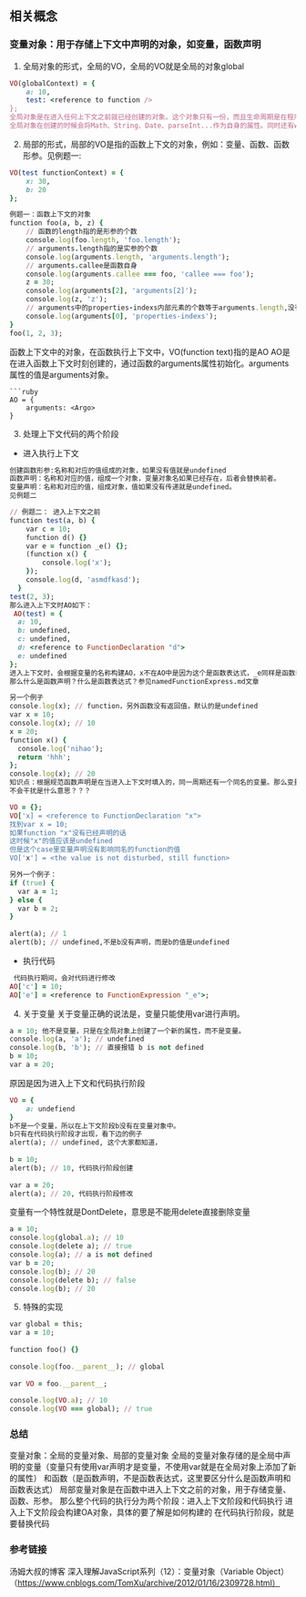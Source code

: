 
## 相关概念
### 变量对象：用于存储上下文中声明的对象，如变量，函数声明
1. 全局对象的形式，全局的VO，全局的VO就是全局的对象global
```ruby
VO(globalContext) = {
    a: 10,
    test: <reference to function />
};
全局对象是在进入任何上下文之前就已经创建的对象。这个对象只有一份，而且生命周期是在程序退出的那一刻终止。
全局对象在创建的时候会将Math、String、Date、parseInt...作为自身的属性。同时还有window属性是全局对象自身
```
2. 局部的形式，局部的VO是指的函数上下文的对象，例如：变量、函数、函数形参。见例题一:
```ruby
VO(test functionContext) = {
    x: 30,
    b: 20
};
```
```ruby
例题一：函数上下文的对象
function foo(a, b, z) {
    // 函数的length指的是形参的个数
    console.log(foo.length, 'foo.length');
    // arguments.length指的是实参的个数
    console.log(arguments.length, 'arguments.length');
    // arguments.callee是函数自身
    console.log(arguments.callee === foo, 'callee === foo');
    z = 30;
    console.log(arguments[2], 'arguments[2]');
    console.log(z, 'z');
    // arguments中的properties-indexs内部元素的个数等于arguments.length,没有传进来的参数和properties-indexs的值是不共享的
    console.log(arguments[0], 'properties-indexs');
}
foo(1, 2, 3);
```
函数上下文中的对象，在函数执行上下文中，VO(function text)指的是AO
AO是在进入函数上下文时刻创建的，通过函数的arguments属性初始化。arguments属性的值是arguments对象。
```
```ruby
AO = {
    arguments: <Argo>
}
```
3. 处理上下文代码的两个阶段
+ 进入执行上下文
```ruby
创建函数形参:名称和对应的值组成的对象，如果没有值就是undefined
函数声明：名称和对应的值，组成一个对象，变量对象名如果已经存在，后者会替换前者。
变量声明：名称和对应的值，组成对象，值如果没有传递就是undefined。
见例题二
```
```ruby
// 例题二： 进入上下文之前
function test(a, b) {
    var c = 10;
    function d() {}
    var e = function _e() {};
    (function x() {
        console.log('x');
    });
    console.log(d, 'asmdfkasd');
  }
test(2, 3);
那么进入上下文时AO如下：
 AO(test) = {
  a: 10,
  b: undefined,
  c: undefined,
  d: <reference to FunctionDeclaration "d">
  e: undefined
};
进入上下文时，会根据变量的名称构建AO，x不在AO中是因为这个是函数表达式，_e同样是函数表达式，存在在AO中是因为有变量名称e。其中要注意的是对于函数表达式只能在新生成的作用域中访问这个名字，不能在外部访问这个名字。未保存的函数表达式只能在内部进行调用，不能在外部进行调用。
那么什么是函数声明？什么是函数表达式？参见namedFunctionExpress.md文章
```
```ruby
另一个例子
console.log(x); // function，另外函数没有返回值，默认的是undefined
var x = 10;
console.log(x); // 10
x = 20;
function x() {
  console.log('nihao');
  return 'hhh';
};
console.log(x); // 20
知识点：根据规范函数声明是在当进入上下文时填入的，同一周期还有一个同名的变量。那么变量的声明的顺序是在函数声明和形式参数声明之后，而且在变量的声明不会干扰VO中已经存在的同名函数和同名形参。因此VO的结构如下：
不会干扰是什么意思？？？
```
```ruby
VO = {};
VO['x] = <reference to FunctionDeclaration "x">
找到var x = 10;
如果function "x"没有已经声明的话
这时候"x"的值应该是undefined
但是这个case里变量声明没有影响同名的function的值
VO['x'] = <the value is not disturbed, still function>
```
```ruby
另外一个例子：
if (true) {
  var a = 1;
} else {
  var b = 2;
}
 
alert(a); // 1
alert(b); // undefined,不是b没有声明，而是b的值是undefined
```
+ 执行代码
```ruby
 代码执行期间，会对代码进行修改
AO['c'] = 10;
AO['e'] = <reference to FunctionExpression "_e">;
```
4. 关于变量
关于变量正确的说法是，变量只能使用var进行声明。
```ruby
a = 10; 他不是变量，只是在全局对象上创建了一个新的属性，而不是变量。
console.log(a, 'a'); // undefined
console.log(b, 'b'); // 直接报错 b is not defined
b = 10;
var a = 20;
```
原因是因为进入上下文和代码执行阶段
```ruby
VO = {
    a: undefiend
}
b不是一个变量，所以在上下文阶段b没有在变量对象中。
b只有在代码执行阶段才出现，看下边的例子
alert(a); // undefined, 这个大家都知道，
 
b = 10;
alert(b); // 10, 代码执行阶段创建
 
var a = 20;
alert(a); // 20, 代码执行阶段修改
```
变量有一个特性就是DontDelete，意思是不能用delete直接删除变量
```ruby
a = 10;
console.log(global.a); // 10
console.log(delete a); // true
console.log(a); // a is not defined
var b = 20;
console.log(b); // 20
console.log(delete b); // false
console.log(b); // 20
```
5. 特殊的实现
```ruby
var global = this;
var a = 10;
 
function foo() {}
 
console.log(foo.__parent__); // global
 
var VO = foo.__parent__;
 
console.log(VO.a); // 10
console.log(VO === global); // true
```
### 总结
变量对象：全局的变量对象、局部的变量对象
全局的变量对象存储的是全局中声明的变量（变量只有使用var声明才是变量，不使用var就是在全局对象上添加了新的属性）
和函数（是函数声明，不是函数表达式，这里要区分什么是函数声明和函数表达式）
局部变量对象是在函数中进入上下文之前的对象，用于存储变量、函数、形参。
那么整个代码的执行分为两个阶段：进入上下文阶段和代码执行
进入上下文阶段会构建OA对象，具体的要了解是如何构建的
在代码执行阶段，就是要替换代码

### 参考链接
汤姆大叔的博客 
深入理解JavaScript系列（12）：变量对象（Variable Object）（https://www.cnblogs.com/TomXu/archive/2012/01/16/2309728.html）